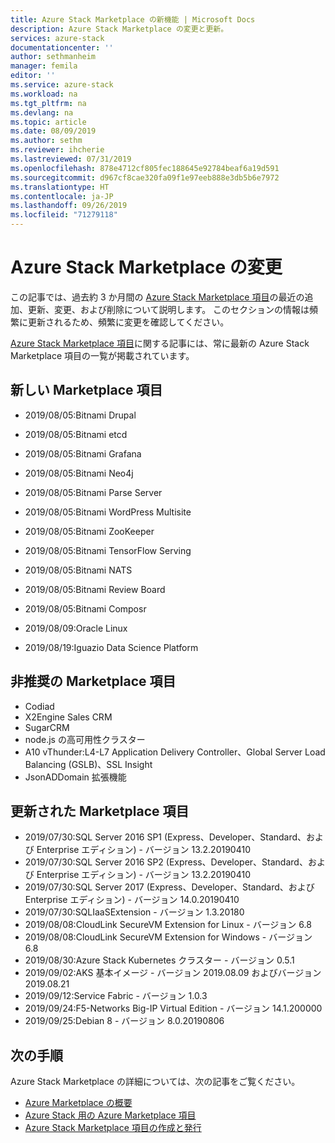```yaml
---
title: Azure Stack Marketplace の新機能 | Microsoft Docs
description: Azure Stack Marketplace の変更と更新。
services: azure-stack
documentationcenter: ''
author: sethmanheim
manager: femila
editor: ''
ms.service: azure-stack
ms.workload: na
ms.tgt_pltfrm: na
ms.devlang: na
ms.topic: article
ms.date: 08/09/2019
ms.author: sethm
ms.reviewer: ihcherie
ms.lastreviewed: 07/31/2019
ms.openlocfilehash: 878e4712cf805fec188645e92784beaf6a19d591
ms.sourcegitcommit: d967cf8cae320fa09f1e97eeb888e3db5b6e7972
ms.translationtype: HT
ms.contentlocale: ja-JP
ms.lasthandoff: 09/26/2019
ms.locfileid: "71279118"
---
```

# <a name="azure-stack-marketplace-changes"></a>Azure Stack Marketplace の変更

この記事では、過去約 3 か月間の [Azure Stack Marketplace 項目](azure-stack-marketplace-azure-items.md)の最近の追加、更新、変更、および削除について説明します。 このセクションの情報は頻繁に更新されるため、頻繁に変更を確認してください。

[Azure Stack Marketplace 項目](azure-stack-marketplace-azure-items.md)に関する記事には、常に最新の Azure Stack Marketplace 項目の一覧が掲載されています。

## <a name="new-marketplace-items"></a>新しい Marketplace 項目

- 2019/08/05:Bitnami Drupal

- 2019/08/05:Bitnami etcd

- 2019/08/05:Bitnami Grafana

- 2019/08/05:Bitnami Neo4j

- 2019/08/05:Bitnami Parse Server

- 2019/08/05:Bitnami WordPress Multisite

- 2019/08/05:Bitnami ZooKeeper

- 2019/08/05:Bitnami TensorFlow Serving

- 2019/08/05:Bitnami NATS

- 2019/08/05:Bitnami Review Board

- 2019/08/05:Bitnami Composr

- 2019/08/09:Oracle Linux

- 2019/08/19:Iguazio Data Science Platform


## <a name="deprecated-marketplace-items"></a>非推奨の Marketplace 項目

- Codiad
- X2Engine Sales CRM
- SugarCRM
- node.js の高可用性クラスター
- A10 vThunder:L4-L7 Application Delivery Controller、Global Server Load Balancing (GSLB)、SSL Insight
- JsonADDomain 拡張機能

## <a name="updated-marketplace-items"></a>更新された Marketplace 項目

- 2019/07/30:SQL Server 2016 SP1 (Express、Developer、Standard、および Enterprise エディション) - バージョン 13.2.20190410
- 2019/07/30:SQL Server 2016 SP2 (Express、Developer、Standard、および Enterprise エディション) - バージョン 13.2.20190410
- 2019/07/30:SQL Server 2017 (Express、Developer、Standard、および Enterprise エディション) - バージョン 14.0.20190410
- 2019/07/30:SQLIaaSExtension - バージョン 1.3.20180
- 2019/08/08:CloudLink SecureVM Extension for Linux - バージョン 6.8
- 2019/08/08:CloudLink SecureVM Extension for Windows - バージョン 6.8
- 2019/08/30:Azure Stack Kubernetes クラスター - バージョン 0.5.1
- 2019/09/02:AKS 基本イメージ - バージョン 2019.08.09 およびバージョン 2019.08.21
- 2019/09/12:Service Fabric - バージョン 1.0.3
- 2019/09/24:F5-Networks Big-IP Virtual Edition - バージョン 14.1.200000
- 2019/09/25:Debian 8 - バージョン 8.0.20190806


## <a name="next-steps"></a>次の手順

Azure Stack Marketplace の詳細については、次の記事をご覧ください。

- [Azure Marketplace の概要](azure-stack-marketplace.md)
- [Azure Stack 用の Azure Marketplace 項目](azure-stack-marketplace-azure-items.md)
- [Azure Stack Marketplace 項目の作成と発行](azure-stack-create-and-publish-marketplace-item.md)
